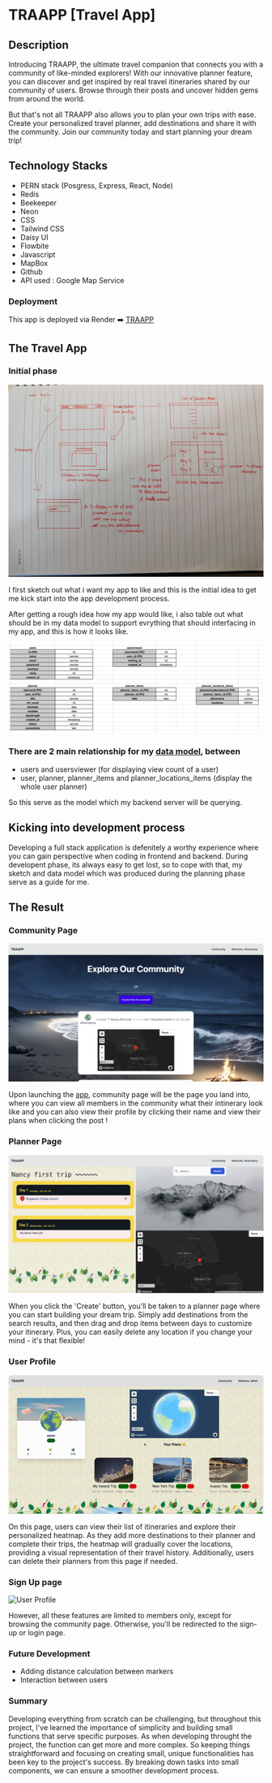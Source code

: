 # TRAAPP [Travel App]

## Description

Introducing TRAAPP, the ultimate travel companion that connects you with a community of like-minded explorers! With our innovative planner feature, you can discover and get inspired by real travel itineraries shared by our community of users. Browse through their posts and uncover hidden gems from around the world.

But that's not all TRAAPP also allows you to plan your own trips with ease. Create your personalized travel planner, add destinations and share it with the community. Join our community today and start planning your dream trip!

## Technology Stacks

- PERN stack (Posgress, Express, React, Node)
- Redis
- Beekeeper
- Neon
- CSS
- Tailwind CSS
- Daisy UI
- Flowbite
- Javascript
- MapBox
- Github
- API used : Google Map Service

### Deployment

This app is deployed via Render ➡️ [TRAAPP](https://travelapp-mf7k.onrender.com/)

## The Travel App

### Initial phase

![Initial](images/1.jpg)

I first sketch out what i want my app to like and this is the initial idea to get me kick start into the app development process.

After getting a rough idea how my app would like, i also table out what should be in my data model to support evrything that should interfacing in my app, and this is how it looks like.

![Data Model](images/2.png)

### There are 2 main relationship for my [data model](https://docs.google.com/spreadsheets/d/1QIS8kAzXtEgEtM1gxsI80aBACUWDN2A9SSWczFl07z8/edit?gid=0#gid=0), between

- users and usersviewer (for displaying view count of a user)
- user, planner, planner_items and planner_locations_items (display the whole user planner)

So this serve as the model which my backend server will be querying.

## Kicking into development process

Developing a full stack application is defenitely a worthy experience where you can gain perspective when coding in frontend and backend. During developent phase, its always easy to get lost, so to cope with that, my sketch and data model which was produced during the planning phase serve as a guide for me.

## The Result

### Community Page

![Community Page](images/communitypage.png)

Upon launching the [app](https://travelapp-mf7k.onrender.com/), community page will be the page you land into, where you can view all members in the community what their intinerary look like and you can also view their profile by clicking their name and view their plans when clicking the post !

### Planner Page

![Planner Page](images/plannerpage.png)

When you click the 'Create' button, you'll be taken to a planner page where you can start building your dream trip. Simply add destinations from the search results, and then drag and drop items between days to customize your itinerary. Plus, you can easily delete any location if you change your mind - it's that flexible!

### User Profile

![User Profile](images/userprofile.gif)

On this page, users can view their list of itineraries and explore their personalized heatmap. As they add more destinations to their planner and complete their trips, the heatmap will gradually cover the locations, providing a visual representation of their travel history. Additionally, users can delete their planners from this page if needed.

### Sign Up page

![User Profile](images/signup.png)

However, all these features are limited to members only, except for browsing the community page. Otherwise, you'll be redirected to the sign-up or login page.

### Future Development

- Adding distance calculation between markers
- Interaction between users

### Summary

Developing everything from scratch can be challenging, but throughout this project, I've learned the importance of simplicity and building small functions that serve specific purposes. As when developing throught the project, the function can get more and more complex. So keeping things straightforward and focusing on creating small, unique functionalities has been key to the project's success. By breaking down tasks into small components, we can ensure a smoother development process.
